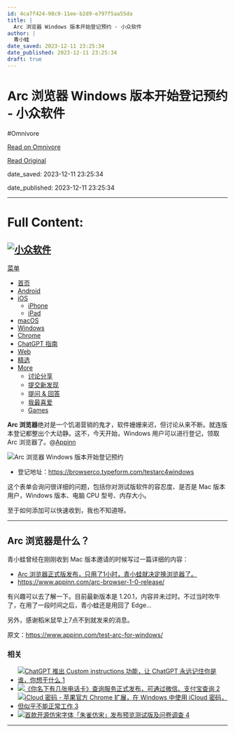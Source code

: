 ```yaml
---
id: 4ca7f424-98c9-11ee-b2d9-e797f5aa55da
title: |
  Arc 浏览器 Windows 版本开始登记预约 - 小众软件
author: |
  青小蛙
date_saved: 2023-12-11 23:25:34
date_published: 2023-12-11 23:25:34
draft: true
---
```


# Arc 浏览器 Windows 版本开始登记预约 - 小众软件
#Omnivore

[Read on Omnivore](https://omnivore.app/me/arc-windows-18c5d2a0351)

[Read Original](https://www.appinn.com/test-arc-for-windows/)

date_saved: 2023-12-11 23:25:34

date_published: 2023-12-11 23:25:34

--- 

# Full Content: 

## [![小众软件](https://proxy-prod.omnivore-image-cache.app/190x43,sRqtw6LilWWQqlY-oDwa5lVhVofTeksC1lNmrH7ORLKg/https://www.appinn.com/wp-content/uploads/2022/09/appinn-darkmode2.png)](https://www.appinn.com/) 

[菜单](#)

* [ 首页](https://www.appinn.com/)
* [ Android](https://www.appinn.com/category/android/ "安卓应用分类")
* [ iOS](https://www.appinn.com/category/ios/)  
   * [ iPhone](https://www.appinn.com/category/ios/iphone/)  
   * [ iPad](https://www.appinn.com/category/ios/ipad/)
* [ macOS](https://www.appinn.com/category/mac/)
* [ Windows](https://www.appinn.com/category/windows/)
* [ Chrome](https://www.appinn.com/category/chrome/)
* [ChatGPT 指南](https://www.appinn.com/chatgpt-guides/)
* [ Web](https://www.appinn.com/category/online-tools/)
* [ 精选](https://www.appinn.com/category/featured/)
* [ More](https://meta.appinn.net/)  
   * [ 讨论分享](https://meta.appinn.net/)  
   * [ 提交新发现](https://meta.appinn.net/c/faxian)  
   * [ 提问 & 回答](https://meta.appinn.net/c/wen-ti-qiu-zhu)  
   * [ 我最喜爱](https://love.appinn.com/)  
   * [ Games](https://www.appinn.com/category/games/)

**Arc 浏览器**绝对是一个饥渴营销的鬼才，软件姗姗来迟，但讨论从来不断。就连版本登记都整出个大动静。这不，今天开始，Windows 用户可以进行登记，领取 Arc 浏览器了。@[Appinn](https://www.appinn.com/test-arc-for-windows/)

![Arc 浏览器 Windows 版本开始登记预约](https://proxy-prod.omnivore-image-cache.app/1608x700,sMOID1Ml6XGUsG19rSNz3lakvOS4ExcB0BI6597BMcrQ/https://www.appinn.com/wp-content/uploads/2023/12/Appinn-feature-images-2023-12-12T120001.680.jpg "Arc 浏览器 Windows 版本开始登记预约 1")

* 登记地址：<https://browserco.typeform.com/testarc4windows>

这个表单会询问很详细的问题，包括你对测试版软件的容忍度、是否是 Mac 版本用户，Windows 版本、电脑 CPU 型号、内存大小。

至于如何添加可以快速收到，我也不知道呀。

---

## Arc 浏览器是什么？

青小蛙曾经在刚刚收到 Mac 版本邀请的时候写过一篇详细的内容：

* [Arc 浏览器正式版发布，只用了1小时，青小蛙就决定换浏览器了。](https://www.appinn.com/arc-browser-1-0-release/)
* <https://www.appinn.com/arc-browser-1-0-release/>

有兴趣可以去了解一下。目前最新版本是 1.20.1，内容并未过时。不过当时吹牛了，在用了一段时间之后，青小蛙还是用回了 Edge…

另外，感谢稻米鼠早上7点不到就发来的消息。

原文：https://www.appinn.com/test-arc-for-windows/

### 相关

* [ ![ChatGPT 推出 Custom instructions 功能，让 ChatGPT 永远记住你是谁，你想干什么 1](https://proxy-prod.omnivore-image-cache.app/115x115,s3DDrQBpF6ZwF-RqwbQB_qN3auID2tN0W7WBZ6v36B5Q/https://www.appinn.com/wp-content/uploads/2023/07/appinn-feature-images-2023-07-21t110626-375.jpgo_-115x115.jpg "ChatGPT 推出 Custom instructions 功能，让 ChatGPT 永远记住你是谁，你想干什么 2") ](https://www.appinn.com/custom-instructions-for-chatgpt/ "ChatGPT 推出 Custom instructions 功能，让 ChatGPT 永远记住你是谁，你想干什么")
* [ ![《你名下有几张电话卡》查询服务正式发布，可通过微信、支付宝查询 2](https://proxy-prod.omnivore-image-cache.app/115x115,sVuT5UvUXR_SQzHlatFsLsXNLpuEgP5tzCl2zXxvZBQo/https://www.appinn.com/wp-content/uploads/2021/09/caict-phone-number.jpgo_-115x115.jpg "《你名下有几张电话卡》查询服务正式发布，可通过微信、支付宝查询 3") ](https://www.appinn.com/getsimnum-caict-final/ "《你名下有几张电话卡》查询服务正式发布，可通过微信、支付宝查询")
* [ ![iCloud 密码 - 苹果官方 Chrome 扩展，在 Windows 中使用 iCloud 密码，但似乎不能正常工作 3](https://proxy-prod.omnivore-image-cache.app/115x115,s_72SIdD0IFUjZB5aEKQkFf6Tkm9W1IxoZEECJqWXlvs/https://www.appinn.com/wp-content/uploads/2021/02/icloud-password-for-windows.jpgo_-115x115.jpg "iCloud 密码 - 苹果官方 Chrome 扩展，在 Windows 中使用 iCloud 密码，但似乎不能正常工作 4") ](https://www.appinn.com/icloud-passwords-for-windows-chrome/ "iCloud 密码 – 苹果官方 Chrome 扩展，在 Windows 中使用 iCloud 密码，但似乎不能正常工作")
* [ ![首款开源仿宋字体「朱雀仿宋」发布预览测试版及问卷调查 4](https://proxy-prod.omnivore-image-cache.app/115x115,sI_MlYlbkRQIkxYYEWBXsMIK4k1b2uUFUbw1THTxY7So/https://www.appinn.com/wp-content/uploads/2023/08/appinn-feature-images-2023-08-26t150205-723.jpgo_-115x115.jpg "首款开源仿宋字体「朱雀仿宋」发布预览测试版及问卷调查 5") ](https://www.appinn.com/zhuque-font/ "首款开源仿宋字体「朱雀仿宋」发布预览测试版及问卷调查")

---

